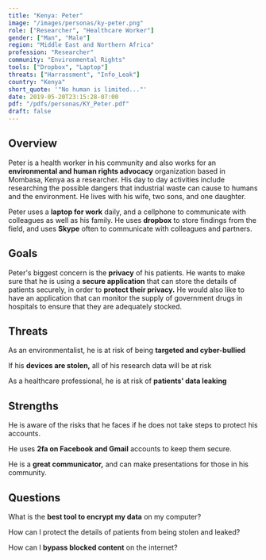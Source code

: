 ```yaml
---
title: "Kenya: Peter"
image: "/images/personas/ky-peter.png"
role: ["Researcher", "Healthcare Worker"]
gender: ["Man", "Male"]
region: "Middle East and Northern Africa"
profession: "Researcher"
community: "Environmental Rights"
tools: ["Dropbox", "Laptop"]
threats: ["Harrassment", "Info_Leak"]
country: "Kenya"
short_quote: '"No human is limited..."'
date: 2019-05-20T23:15:28-07:00
pdf: "/pdfs/personas/KY_Peter.pdf"
draft: false
---
```


## Overview

Peter is a health worker in his community and also works for an **environmental and human rights advocacy** organization based in Mombasa, Kenya as a researcher. His day to day activities include researching the possible dangers that industrial waste can cause to humans and the environment. He lives with his wife, two sons, and one daughter.

Peter uses a **laptop for work** daily, and a cellphone to communicate with colleagues as well as his family. He uses **dropbox** to store findings from the field, and uses **Skype** often to communicate with colleagues and partners.


## Goals

Peter's biggest concern is the **privacy** of his patients. He wants to make sure that he is using a **secure application** that can store the details of patients securely, in order to **protect their privacy.** He would also like to have an application that can monitor the supply of government drugs in hospitals to ensure that they are adequately stocked.


## Threats

As an environmentalist, he is at risk of being **targeted and cyber-bullied**

If his **devices are stolen,** all of his research data will be at risk

As a healthcare professional, he is at risk of **patients' data leaking**


## Strengths

He is aware of the risks that he faces if he does not take steps to protect his accounts.

He uses **2fa on Facebook and Gmail** accounts to keep them secure.

He is a **great communicator,** and can make presentations for those in his community.


## Questions

What is the **best tool to encrypt my data** on my computer?

How can I protect the details of patients from being stolen and leaked?

How can I **bypass blocked content** on the internet?
